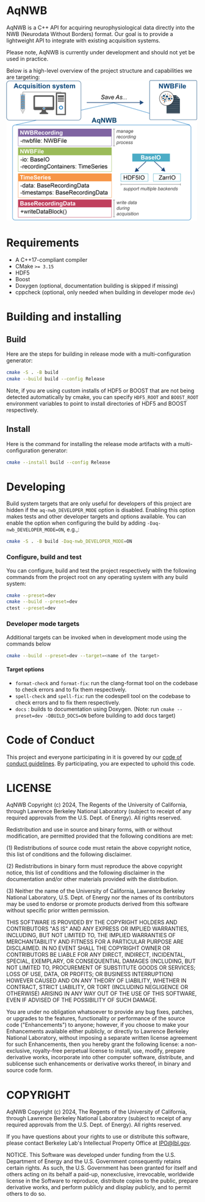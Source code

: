 # AqNWB

AqNWB is a C++ API for acquiring neurophysiological data directly into the NWB (Neurodata Without Borders) format.
Our goal is to provide a lightweight API to integrate with existing acquisition systems.

Please note, AqNWB is currently under development and should not yet be used in practice.

Below is a high-level overview of the project structure and capabilities we are targeting: 
<img src="resources/images/aqnwb_objective.png" alt="Project Overview" width="500"/>

# Requirements
* A C++17-compliant compiler
* CMake `>= 3.15`
* HDF5
* Boost
* Doxygen (optional, documentation building is skipped if missing)
* cppcheck (optional, only needed when building in developer mode `dev`)


# Building and installing

## Build

Here are the steps for building in release mode with a multi-configuration generator:

```sh
cmake -S . -B build
cmake --build build --config Release
```

Note, if you are using custom installs of HDF5 or BOOST that are not being detected 
automatically by cmake, you can specify `HDF5_ROOT` and `BOOST_ROOT` environment variables to 
point to install directories of HDF5 and BOOST respectively. 


## Install

Here is the command for installing the release mode artifacts with a
multi-configuration generator:

```sh
cmake --install build --config Release
```

# Developing

Build system targets that are only useful for developers of this project are
hidden if the `aq-nwb_DEVELOPER_MODE` option is disabled. Enabling this
option makes tests and other developer targets and options available. You can enable
the option when configuring the build by adding ``-Daq-nwb_DEVELOPER_MODE=ON``, e.g.,:

```sh
cmake -S . -B build -Daq-nwb_DEVELOPER_MODE=ON
```

### Configure, build and test

You can configure, build and test the project respectively with the following commands from the project root on
any operating system with any build system:

```sh
cmake --preset=dev
cmake --build --preset=dev
ctest --preset=dev
```

### Developer mode targets

Additional targets can be invoked when in development mode using the commands below

```sh
cmake --build --preset=dev --target=<name of the target>
```

#### Target options
- `format-check` and `format-fix`: run the clang-format tool on the codebase to check errors and to fix them respectively.
- `spell-check` and `spell-fix`: run the codespell tool on the codebase to check errors and to fix them respectively.
- `docs` : builds to documentation using Doxygen. (Note: run `cmake --preset=dev -DBUILD_DOCS=ON` before building to add docs target)

# Code of Conduct

This project and everyone participating in it is govered by our [code of conduct guidelines](./.github/CODE_OF_CONDUCT.md). By participating, you are expected to uphold this code.

# LICENSE

AqNWB Copyright (c) 2024, The Regents of the University of California,
through Lawrence Berkeley National Laboratory (subject to receipt of any
required approvals from the U.S. Dept. of Energy). All rights reserved.

Redistribution and use in source and binary forms, with or without
modification, are permitted provided that the following conditions are met:

(1) Redistributions of source code must retain the above copyright notice,
this list of conditions and the following disclaimer.

(2) Redistributions in binary form must reproduce the above copyright
notice, this list of conditions and the following disclaimer in the
documentation and/or other materials provided with the distribution.

(3) Neither the name of the University of California, Lawrence Berkeley
National Laboratory, U.S. Dept. of Energy nor the names of its contributors
may be used to endorse or promote products derived from this software
without specific prior written permission.


THIS SOFTWARE IS PROVIDED BY THE COPYRIGHT HOLDERS AND CONTRIBUTORS "AS IS" AND ANY EXPRESS OR IMPLIED WARRANTIES, INCLUDING, BUT NOT LIMITED TO, THE IMPLIED WARRANTIES OF MERCHANTABILITY AND FITNESS FOR A PARTICULAR PURPOSE
ARE DISCLAIMED. IN NO EVENT SHALL THE COPYRIGHT OWNER OR CONTRIBUTORS BE LIABLE FOR ANY DIRECT, INDIRECT, INCIDENTAL, SPECIAL, EXEMPLARY, OR CONSEQUENTIAL DAMAGES (INCLUDING, BUT NOT LIMITED TO, PROCUREMENT OF SUBSTITUTE GOODS OR SERVICES; LOSS OF USE, DATA, OR PROFITS; OR BUSINESS INTERRUPTION) HOWEVER CAUSED AND ON ANY THEORY OF LIABILITY, WHETHER IN
CONTRACT, STRICT LIABILITY, OR TORT (INCLUDING NEGLIGENCE OR OTHERWISE) ARISING IN ANY WAY OUT OF THE USE OF THIS SOFTWARE, EVEN IF ADVISED OF THE POSSIBILITY OF SUCH DAMAGE.

You are under no obligation whatsoever to provide any bug fixes, patches,
or upgrades to the features, functionality or performance of the source
code ("Enhancements") to anyone; however, if you choose to make your
Enhancements available either publicly, or directly to Lawrence Berkeley
National Laboratory, without imposing a separate written license agreement
for such Enhancements, then you hereby grant the following license: a
non-exclusive, royalty-free perpetual license to install, use, modify,
prepare derivative works, incorporate into other computer software,
distribute, and sublicense such enhancements or derivative works thereof,
in binary and source code form.

# COPYRIGHT

AqNWB Copyright (c) 2024, The Regents of the University of California, 
through Lawrence Berkeley National Laboratory (subject to receipt of any
required approvals from the U.S. Dept. of Energy). All rights reserved.

If you have questions about your rights to use or distribute this software,
please contact Berkeley Lab's Intellectual Property Office at
IPO@lbl.gov.

NOTICE.  This Software was developed under funding from the U.S. Department
of Energy and the U.S. Government consequently retains certain rights.  As
such, the U.S. Government has been granted for itself and others acting on
its behalf a paid-up, nonexclusive, irrevocable, worldwide license in the
Software to reproduce, distribute copies to the public, prepare derivative 
works, and perform publicly and display publicly, and to permit others to do so.
